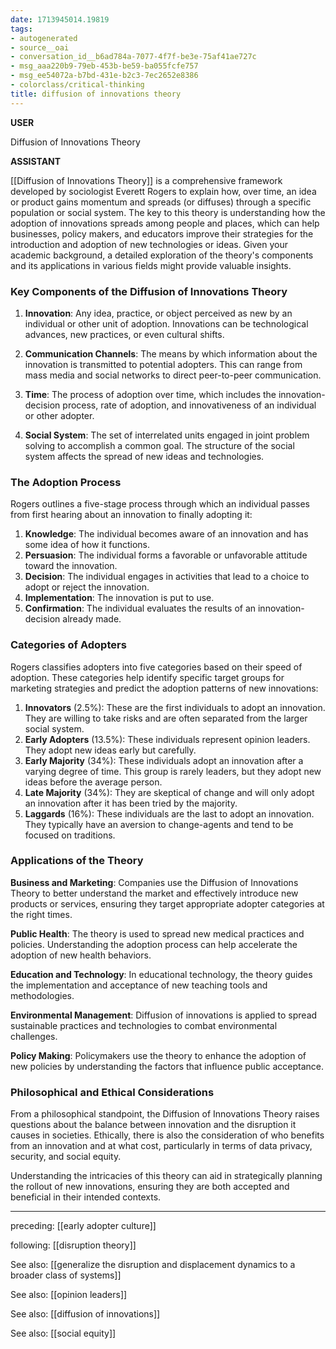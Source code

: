 ```yaml
---
date: 1713945014.19819
tags:
- autogenerated
- source__oai
- conversation_id__b6ad784a-7077-4f7f-be3e-75af41ae727c
- msg_aaa220b9-79eb-453b-be59-ba055fcfe757
- msg_ee54072a-b7bd-431e-b2c3-7ec2652e8386
- colorclass/critical-thinking
title: diffusion of innovations theory
---
```


**USER**

Diffusion of Innovations Theory


**ASSISTANT**

[[Diffusion of Innovations Theory]] is a comprehensive framework developed by sociologist Everett Rogers to explain how, over time, an idea or product gains momentum and spreads (or diffuses) through a specific population or social system. The key to this theory is understanding how the adoption of innovations spreads among people and places, which can help businesses, policy makers, and educators improve their strategies for the introduction and adoption of new technologies or ideas. Given your academic background, a detailed exploration of the theory's components and its applications in various fields might provide valuable insights.

### Key Components of the Diffusion of Innovations Theory

1. **Innovation**: Any idea, practice, or object perceived as new by an individual or other unit of adoption. Innovations can be technological advances, new practices, or even cultural shifts.

2. **Communication Channels**: The means by which information about the innovation is transmitted to potential adopters. This can range from mass media and social networks to direct peer-to-peer communication.

3. **Time**: The process of adoption over time, which includes the innovation-decision process, rate of adoption, and innovativeness of an individual or other adopter.

4. **Social System**: The set of interrelated units engaged in joint problem solving to accomplish a common goal. The structure of the social system affects the spread of new ideas and technologies.

### The Adoption Process

Rogers outlines a five-stage process through which an individual passes from first hearing about an innovation to finally adopting it:

1. **Knowledge**: The individual becomes aware of an innovation and has some idea of how it functions.
2. **Persuasion**: The individual forms a favorable or unfavorable attitude toward the innovation.
3. **Decision**: The individual engages in activities that lead to a choice to adopt or reject the innovation.
4. **Implementation**: The innovation is put to use.
5. **Confirmation**: The individual evaluates the results of an innovation-decision already made.

### Categories of Adopters

Rogers classifies adopters into five categories based on their speed of adoption. These categories help identify specific target groups for marketing strategies and predict the adoption patterns of new innovations:

1. **Innovators** (2.5%): These are the first individuals to adopt an innovation. They are willing to take risks and are often separated from the larger social system.
2. **Early Adopters** (13.5%): These individuals represent opinion leaders. They adopt new ideas early but carefully.
3. **Early Majority** (34%): These individuals adopt an innovation after a varying degree of time. This group is rarely leaders, but they adopt new ideas before the average person.
4. **Late Majority** (34%): They are skeptical of change and will only adopt an innovation after it has been tried by the majority.
5. **Laggards** (16%): These individuals are the last to adopt an innovation. They typically have an aversion to change-agents and tend to be focused on traditions.

### Applications of the Theory

**Business and Marketing**: Companies use the Diffusion of Innovations Theory to better understand the market and effectively introduce new products or services, ensuring they target appropriate adopter categories at the right times.

**Public Health**: The theory is used to spread new medical practices and policies. Understanding the adoption process can help accelerate the adoption of new health behaviors.

**Education and Technology**: In educational technology, the theory guides the implementation and acceptance of new teaching tools and methodologies.

**Environmental Management**: Diffusion of innovations is applied to spread sustainable practices and technologies to combat environmental challenges.

**Policy Making**: Policymakers use the theory to enhance the adoption of new policies by understanding the factors that influence public acceptance.

### Philosophical and Ethical Considerations

From a philosophical standpoint, the Diffusion of Innovations Theory raises questions about the balance between innovation and the disruption it causes in societies. Ethically, there is also the consideration of who benefits from an innovation and at what cost, particularly in terms of data privacy, security, and social equity.

Understanding the intricacies of this theory can aid in strategically planning the rollout of new innovations, ensuring they are both accepted and beneficial in their intended contexts.


---

preceding: [[early adopter culture]]  


following: [[disruption theory]]

See also: [[generalize the disruption and displacement dynamics to a broader class of systems]]


See also: [[opinion leaders]]


See also: [[diffusion of innovations]]


See also: [[social equity]]
